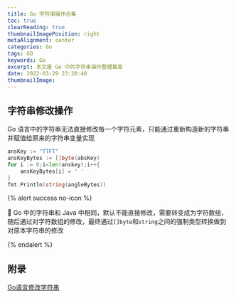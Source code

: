 ```yaml
---
title: Go 字符串操作合集
toc: true
clearReading: true
thumbnailImagePosition: right
metaAlignment: center
categories: Go
tags: GO
keywords: Go
excerpt: 本文是 Go 中的字符串操作整理篇章
date: 2022-03-29 23:28:40
thumbnailImage:
---
```

<!-- toc -->
## 字符串修改操作

Go 语言中的字符串无法直接修改每一个字符元素，只能通过重新构造新的字符串并赋值给原来的字符串变量实现
```go
ansKey := "TTFT"
ansKeyBytes := []byte(absKey)
for i := 0;i<len(anskey);i++{
    ansKeyBytes[i] = ' '
}
fmt.Println(string(angleBytes))
```
{% alert success no-icon %}

:notebook: Go 中的字符串和 Java 中相同，默认不能直接修改，需要转变成为字符数组，随后通过对字符数组的修改，最终通过`[]byte`和`string`之间的强制类型转换做到对原本字符串的修改

{% endalert %}

## 附录
[Go语言修改字符串](https://www.cnblogs.com/niuben/p/12523396.html)